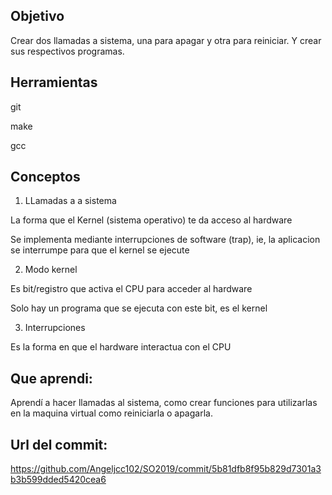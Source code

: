 ## Objetivo
Crear dos llamadas a sistema, una para apagar y otra para reiniciar. Y crear sus respectivos programas. 

## Herramientas 
git

make

gcc

## Conceptos

1) LLamadas a a sistema

La forma que el Kernel (sistema operativo) te da acceso al hardware

Se implementa mediante interrupciones de software (trap), ie, la aplicacion se interrumpe para que el kernel se ejecute

2) Modo kernel

Es bit/registro que activa el CPU para acceder al hardware

Solo hay un programa que se ejecuta con este bit, es el kernel

3) Interrupciones

Es la forma en que el hardware interactua con el CPU

## Que aprendi:

Aprendí a hacer llamadas al sistema, como crear funciones para utilizarlas en la maquina virtual como reiniciarla o apagarla.

## Url del commit: 

https://github.com/Angeljcc102/SO2019/commit/5b81dfb8f95b829d7301a3b3b599dded5420cea6
